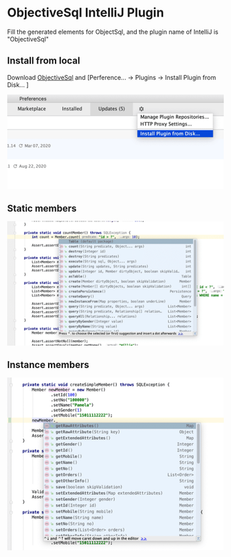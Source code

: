 # ObjectiveSql IntelliJ Plugin
Fill the generated elements for ObjectSql, and the plugin name of IntelliJ is "ObjectiveSql"

## Install from local

Download [ObjectiveSql](./doc/object-sql-intellij-1.0.zip) and [Perference... -> Plugins -> Install Plugin from Disk... ]

<img src="./doc/install.png" alt="static_methods" />

## Static members

<img src="./doc/static_methods.png" alt="static_methods" />

## Instance members

<img src="./doc/instance_methods.png" alt="instance_methods" />